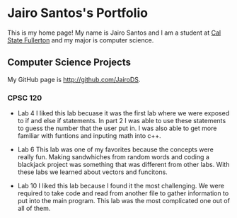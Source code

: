 # Jairo Santos's Portfolio


This is my home page! My name is Jairo Santos and I am a student at [Cal State Fullerton](http://www.fullerton.edu/) and my major is computer science.


## Computer Science Projects


My GitHub page is http://github.com/JairoDS.


### CPSC 120


* Lab 4
I liked this lab becuase it was the first lab where we were exposed to if and else if statements. In part 2 I was able to use these statements to guess the number that the user put in. I was also able to get more familiar with funtions and inputing math into c++.


* Lab 6
This lab was one of my favorites because the concepts were really fun. Making sandwhiches from random words and coding a blackjack project was something that was different from other labs. With these labs we learned about vectors and funcitons.


* Lab 10
I liked this lab because I found it the most challenging. We were required to take code and read from another file to gather information to put into the main program. This lab was the most complicated one out of all of them.